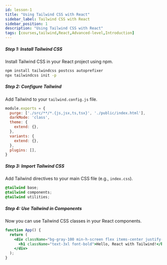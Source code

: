 ```yaml
---
id: lesson-1
title: "Using Tailwind CSS with React"
sidebar_label: Tailwind CSS with React
sidebar_position: 1
description: "Using Tailwind CSS with React"
tags: [courses,tailwind,React,Advanced-level,Introduction]
---  
```

 

##### Step 1: Install Tailwind CSS
Install Tailwind CSS in your React project using npm.

```bash
npm install tailwindcss postcss autoprefixer
npx tailwindcss init -p
```

##### Step 2: Configure Tailwind
Add Tailwind to your `tailwind.config.js` file.

```javascript
module.exports = {
  purge: ['./src/**/*.{js,jsx,ts,tsx}', './public/index.html'],
  darkMode: 'class',
  theme: {
    extend: {},
  },
  variants: {
    extend: {},
  },
  plugins: [],
}
```

##### Step 3: Import Tailwind CSS
Add Tailwind directives to your main CSS file (e.g., `index.css`).

```css
@tailwind base;
@tailwind components;
@tailwind utilities;
```

##### Step 4: Use Tailwind in Components
Now you can use Tailwind CSS classes in your React components.

```jsx
function App() {
  return (
    <div className="bg-gray-100 min-h-screen flex items-center justify-center">
      <h1 className="text-3xl font-bold">Hello, React with Tailwind!</h1>
    </div>
  );
}
```
 
